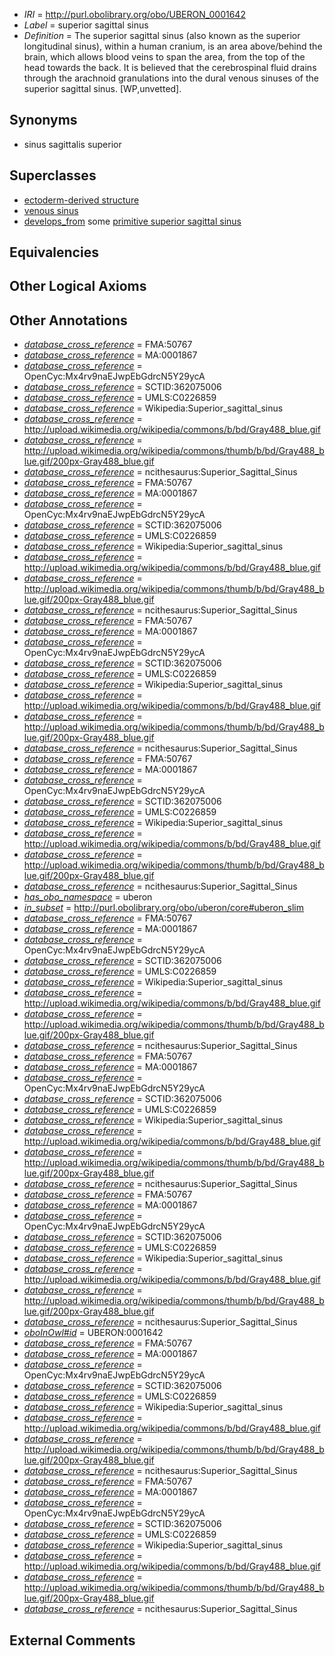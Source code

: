  * *IRI* = http://purl.obolibrary.org/obo/UBERON_0001642
 * *Label* = superior sagittal sinus
 * *Definition* = The superior sagittal sinus (also known as the superior longitudinal sinus), within a human cranium, is an area above/behind the brain, which allows blood veins to span the area, from the top of the head towards the back. It is believed that the cerebrospinal fluid drains through the arachnoid granulations into the dural venous sinuses of the superior sagittal sinus. [WP,unvetted].

## Synonyms

 * sinus sagittalis superior

## Superclasses

 * [ectoderm-derived structure](../../UBERON/21/UBERON_0004121.md)
 * [venous sinus](../../UBERON/15/UBERON_0006615.md)
 * [develops_from](../../RO/02/RO_0002202.md) some [primitive superior sagittal sinus](../../UBERON/68/UBERON_0009968.md)

## Equivalencies


## Other Logical Axioms


## Other Annotations

 * *[database_cross_reference](../../ef/oboInOwl#hasDbXref.md)* = FMA:50767
 * *[database_cross_reference](../../ef/oboInOwl#hasDbXref.md)* = MA:0001867
 * *[database_cross_reference](../../ef/oboInOwl#hasDbXref.md)* = OpenCyc:Mx4rv9naEJwpEbGdrcN5Y29ycA
 * *[database_cross_reference](../../ef/oboInOwl#hasDbXref.md)* = SCTID:362075006
 * *[database_cross_reference](../../ef/oboInOwl#hasDbXref.md)* = UMLS:C0226859
 * *[database_cross_reference](../../ef/oboInOwl#hasDbXref.md)* = Wikipedia:Superior_sagittal_sinus
 * *[database_cross_reference](../../ef/oboInOwl#hasDbXref.md)* = http://upload.wikimedia.org/wikipedia/commons/b/bd/Gray488_blue.gif
 * *[database_cross_reference](../../ef/oboInOwl#hasDbXref.md)* = http://upload.wikimedia.org/wikipedia/commons/thumb/b/bd/Gray488_blue.gif/200px-Gray488_blue.gif
 * *[database_cross_reference](../../ef/oboInOwl#hasDbXref.md)* = ncithesaurus:Superior_Sagittal_Sinus
 * *[database_cross_reference](../../ef/oboInOwl#hasDbXref.md)* = FMA:50767
 * *[database_cross_reference](../../ef/oboInOwl#hasDbXref.md)* = MA:0001867
 * *[database_cross_reference](../../ef/oboInOwl#hasDbXref.md)* = OpenCyc:Mx4rv9naEJwpEbGdrcN5Y29ycA
 * *[database_cross_reference](../../ef/oboInOwl#hasDbXref.md)* = SCTID:362075006
 * *[database_cross_reference](../../ef/oboInOwl#hasDbXref.md)* = UMLS:C0226859
 * *[database_cross_reference](../../ef/oboInOwl#hasDbXref.md)* = Wikipedia:Superior_sagittal_sinus
 * *[database_cross_reference](../../ef/oboInOwl#hasDbXref.md)* = http://upload.wikimedia.org/wikipedia/commons/b/bd/Gray488_blue.gif
 * *[database_cross_reference](../../ef/oboInOwl#hasDbXref.md)* = http://upload.wikimedia.org/wikipedia/commons/thumb/b/bd/Gray488_blue.gif/200px-Gray488_blue.gif
 * *[database_cross_reference](../../ef/oboInOwl#hasDbXref.md)* = ncithesaurus:Superior_Sagittal_Sinus
 * *[database_cross_reference](../../ef/oboInOwl#hasDbXref.md)* = FMA:50767
 * *[database_cross_reference](../../ef/oboInOwl#hasDbXref.md)* = MA:0001867
 * *[database_cross_reference](../../ef/oboInOwl#hasDbXref.md)* = OpenCyc:Mx4rv9naEJwpEbGdrcN5Y29ycA
 * *[database_cross_reference](../../ef/oboInOwl#hasDbXref.md)* = SCTID:362075006
 * *[database_cross_reference](../../ef/oboInOwl#hasDbXref.md)* = UMLS:C0226859
 * *[database_cross_reference](../../ef/oboInOwl#hasDbXref.md)* = Wikipedia:Superior_sagittal_sinus
 * *[database_cross_reference](../../ef/oboInOwl#hasDbXref.md)* = http://upload.wikimedia.org/wikipedia/commons/b/bd/Gray488_blue.gif
 * *[database_cross_reference](../../ef/oboInOwl#hasDbXref.md)* = http://upload.wikimedia.org/wikipedia/commons/thumb/b/bd/Gray488_blue.gif/200px-Gray488_blue.gif
 * *[database_cross_reference](../../ef/oboInOwl#hasDbXref.md)* = ncithesaurus:Superior_Sagittal_Sinus
 * *[database_cross_reference](../../ef/oboInOwl#hasDbXref.md)* = FMA:50767
 * *[database_cross_reference](../../ef/oboInOwl#hasDbXref.md)* = MA:0001867
 * *[database_cross_reference](../../ef/oboInOwl#hasDbXref.md)* = OpenCyc:Mx4rv9naEJwpEbGdrcN5Y29ycA
 * *[database_cross_reference](../../ef/oboInOwl#hasDbXref.md)* = SCTID:362075006
 * *[database_cross_reference](../../ef/oboInOwl#hasDbXref.md)* = UMLS:C0226859
 * *[database_cross_reference](../../ef/oboInOwl#hasDbXref.md)* = Wikipedia:Superior_sagittal_sinus
 * *[database_cross_reference](../../ef/oboInOwl#hasDbXref.md)* = http://upload.wikimedia.org/wikipedia/commons/b/bd/Gray488_blue.gif
 * *[database_cross_reference](../../ef/oboInOwl#hasDbXref.md)* = http://upload.wikimedia.org/wikipedia/commons/thumb/b/bd/Gray488_blue.gif/200px-Gray488_blue.gif
 * *[database_cross_reference](../../ef/oboInOwl#hasDbXref.md)* = ncithesaurus:Superior_Sagittal_Sinus
 * *[has_obo_namespace](../../ce/oboInOwl#hasOBONamespace.md)* = uberon
 * *[in_subset](../../et/oboInOwl#inSubset.md)* = http://purl.obolibrary.org/obo/uberon/core#uberon_slim
 * *[database_cross_reference](../../ef/oboInOwl#hasDbXref.md)* = FMA:50767
 * *[database_cross_reference](../../ef/oboInOwl#hasDbXref.md)* = MA:0001867
 * *[database_cross_reference](../../ef/oboInOwl#hasDbXref.md)* = OpenCyc:Mx4rv9naEJwpEbGdrcN5Y29ycA
 * *[database_cross_reference](../../ef/oboInOwl#hasDbXref.md)* = SCTID:362075006
 * *[database_cross_reference](../../ef/oboInOwl#hasDbXref.md)* = UMLS:C0226859
 * *[database_cross_reference](../../ef/oboInOwl#hasDbXref.md)* = Wikipedia:Superior_sagittal_sinus
 * *[database_cross_reference](../../ef/oboInOwl#hasDbXref.md)* = http://upload.wikimedia.org/wikipedia/commons/b/bd/Gray488_blue.gif
 * *[database_cross_reference](../../ef/oboInOwl#hasDbXref.md)* = http://upload.wikimedia.org/wikipedia/commons/thumb/b/bd/Gray488_blue.gif/200px-Gray488_blue.gif
 * *[database_cross_reference](../../ef/oboInOwl#hasDbXref.md)* = ncithesaurus:Superior_Sagittal_Sinus
 * *[database_cross_reference](../../ef/oboInOwl#hasDbXref.md)* = FMA:50767
 * *[database_cross_reference](../../ef/oboInOwl#hasDbXref.md)* = MA:0001867
 * *[database_cross_reference](../../ef/oboInOwl#hasDbXref.md)* = OpenCyc:Mx4rv9naEJwpEbGdrcN5Y29ycA
 * *[database_cross_reference](../../ef/oboInOwl#hasDbXref.md)* = SCTID:362075006
 * *[database_cross_reference](../../ef/oboInOwl#hasDbXref.md)* = UMLS:C0226859
 * *[database_cross_reference](../../ef/oboInOwl#hasDbXref.md)* = Wikipedia:Superior_sagittal_sinus
 * *[database_cross_reference](../../ef/oboInOwl#hasDbXref.md)* = http://upload.wikimedia.org/wikipedia/commons/b/bd/Gray488_blue.gif
 * *[database_cross_reference](../../ef/oboInOwl#hasDbXref.md)* = http://upload.wikimedia.org/wikipedia/commons/thumb/b/bd/Gray488_blue.gif/200px-Gray488_blue.gif
 * *[database_cross_reference](../../ef/oboInOwl#hasDbXref.md)* = ncithesaurus:Superior_Sagittal_Sinus
 * *[database_cross_reference](../../ef/oboInOwl#hasDbXref.md)* = FMA:50767
 * *[database_cross_reference](../../ef/oboInOwl#hasDbXref.md)* = MA:0001867
 * *[database_cross_reference](../../ef/oboInOwl#hasDbXref.md)* = OpenCyc:Mx4rv9naEJwpEbGdrcN5Y29ycA
 * *[database_cross_reference](../../ef/oboInOwl#hasDbXref.md)* = SCTID:362075006
 * *[database_cross_reference](../../ef/oboInOwl#hasDbXref.md)* = UMLS:C0226859
 * *[database_cross_reference](../../ef/oboInOwl#hasDbXref.md)* = Wikipedia:Superior_sagittal_sinus
 * *[database_cross_reference](../../ef/oboInOwl#hasDbXref.md)* = http://upload.wikimedia.org/wikipedia/commons/b/bd/Gray488_blue.gif
 * *[database_cross_reference](../../ef/oboInOwl#hasDbXref.md)* = http://upload.wikimedia.org/wikipedia/commons/thumb/b/bd/Gray488_blue.gif/200px-Gray488_blue.gif
 * *[database_cross_reference](../../ef/oboInOwl#hasDbXref.md)* = ncithesaurus:Superior_Sagittal_Sinus
 * *[oboInOwl#id](../../id/oboInOwl#id.md)* = UBERON:0001642
 * *[database_cross_reference](../../ef/oboInOwl#hasDbXref.md)* = FMA:50767
 * *[database_cross_reference](../../ef/oboInOwl#hasDbXref.md)* = MA:0001867
 * *[database_cross_reference](../../ef/oboInOwl#hasDbXref.md)* = OpenCyc:Mx4rv9naEJwpEbGdrcN5Y29ycA
 * *[database_cross_reference](../../ef/oboInOwl#hasDbXref.md)* = SCTID:362075006
 * *[database_cross_reference](../../ef/oboInOwl#hasDbXref.md)* = UMLS:C0226859
 * *[database_cross_reference](../../ef/oboInOwl#hasDbXref.md)* = Wikipedia:Superior_sagittal_sinus
 * *[database_cross_reference](../../ef/oboInOwl#hasDbXref.md)* = http://upload.wikimedia.org/wikipedia/commons/b/bd/Gray488_blue.gif
 * *[database_cross_reference](../../ef/oboInOwl#hasDbXref.md)* = http://upload.wikimedia.org/wikipedia/commons/thumb/b/bd/Gray488_blue.gif/200px-Gray488_blue.gif
 * *[database_cross_reference](../../ef/oboInOwl#hasDbXref.md)* = ncithesaurus:Superior_Sagittal_Sinus
 * *[database_cross_reference](../../ef/oboInOwl#hasDbXref.md)* = FMA:50767
 * *[database_cross_reference](../../ef/oboInOwl#hasDbXref.md)* = MA:0001867
 * *[database_cross_reference](../../ef/oboInOwl#hasDbXref.md)* = OpenCyc:Mx4rv9naEJwpEbGdrcN5Y29ycA
 * *[database_cross_reference](../../ef/oboInOwl#hasDbXref.md)* = SCTID:362075006
 * *[database_cross_reference](../../ef/oboInOwl#hasDbXref.md)* = UMLS:C0226859
 * *[database_cross_reference](../../ef/oboInOwl#hasDbXref.md)* = Wikipedia:Superior_sagittal_sinus
 * *[database_cross_reference](../../ef/oboInOwl#hasDbXref.md)* = http://upload.wikimedia.org/wikipedia/commons/b/bd/Gray488_blue.gif
 * *[database_cross_reference](../../ef/oboInOwl#hasDbXref.md)* = http://upload.wikimedia.org/wikipedia/commons/thumb/b/bd/Gray488_blue.gif/200px-Gray488_blue.gif
 * *[database_cross_reference](../../ef/oboInOwl#hasDbXref.md)* = ncithesaurus:Superior_Sagittal_Sinus

## External Comments

